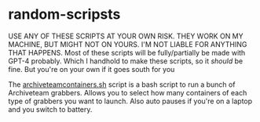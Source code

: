# random-scripsts
USE ANY OF THESE SCRIPTS AT YOUR OWN RISK. THEY WORK ON MY MACHINE, BUT MIGHT NOT ON YOURS. I'M NOT LIABLE FOR ANYTHING THAT HAPPENS.
Most of these scripts will be fully/partially be made with GPT-4 probably. Which I handhold to make these scripts, so it *should* be fine.
But you're on your own if it goes south for you


The [archiveteamcontainers.sh](archiveteamcontainers.sh) script is a bash script to run a bunch of Archiveteam grabbers.
Allows you to select how many containers of each type of grabbers you want to launch.
Also auto pauses if you're on a laptop and you switch to battery.
